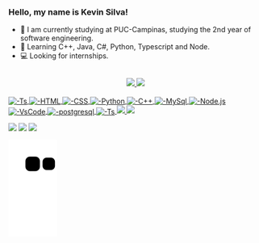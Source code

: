 ###  Hello, my name is Kevin Silva!
- :telescope: I am currently studying at PUC-Campinas, studying the 2nd year of software engineering.
- :seedling: Learning C++, Java, C#, Python, Typescript and Node.
- :computer: Looking for internships.
  ##
<div align="center">
  <a href="https://github.com/Kevin-Silva-Dev">
  <img height="150em" src="https://github-readme-stats.vercel.app/api?username=Kevin-Silva-Dev&show_icons=true&theme=dark&include_all_commits=true&count_private=true"/>
  <img height="150em" src="https://github-readme-stats.vercel.app/api/top-langs/?username=Kevin-Silva-Dev&layout=compact&langs_count=7&theme=dark"/>
</div>
  <div style="display: inline_block"><br>
  <img align="center" alt="-Ts" height="30" width="100" src="https://cdn.jsdelivr.net/gh/devicons/devicon/icons/javascript/javascript-plain.svg" />
  <img align="center" alt="-HTML" height="30" width="80" src="https://cdn.jsdelivr.net/gh/devicons/devicon/icons/html5/html5-plain.svg" />
  <img align="center" alt="-CSS" height="30" width="80" src="https://cdn.jsdelivr.net/gh/devicons/devicon/icons/css3/css3-plain.svg" />
  <img align="center" alt="-Python" height="30" width="100" src="https://cdn.jsdelivr.net/gh/devicons/devicon/icons/python/python-plain.svg" />
  <img align="center" alt="-C++" height="30" width="80" src="https://cdn.jsdelivr.net/gh/devicons/devicon/icons/cplusplus/cplusplus-line.svg" />
  <img align="center" alt="-MySql" height="35" width="80" src="https://cdn.jsdelivr.net/gh/devicons/devicon/icons/mysql/mysql-plain.svg" />
  <img align="center" alt="-Node.js" height="30" width="80" src="https://cdn.jsdelivr.net/gh/devicons/devicon/icons/nodejs/nodejs-plain.svg" />
  <img align="center" alt="-VsCode" height="30" width="80" src="https://cdn.jsdelivr.net/gh/devicons/devicon/icons/vscode/vscode-plain.svg" />
  <img align="center" alt="-postgresql" height="40" width="80" src="https://cdn.jsdelivr.net/gh/devicons/devicon/icons/postgresql/postgresql-plain-wordmark.svg" />
  <img align="center" alt="-Ts" height="30" width="80" src="https://cdn.jsdelivr.net/gh/devicons/devicon/icons/typescript/typescript-original.svg" />
  <img src="https://cdn.jsdelivr.net/gh/devicons/devicon/icons/java/java-original.svg" />
  <img src="https://cdn.jsdelivr.net/gh/devicons/devicon/icons/angularjs/angularjs-original.svg" />


</div>
  <div>
    <p></p>
  <a href="https://www.instagram.com/kevinrsilva" target="_blank"><img src="https://img.shields.io/badge/-Instagram-%23E4405F?style=for-the-badge&logo=instagram&logoColor=dark" target="_blank"></a>
  <a href = "mailto:kivim2018@gmail.com"><img src="https://img.shields.io/badge/-Gmail-%23333?style=for-the-badge&logo=gmail&logoColor=white" target="_blank"></a>
  <a href= "https://www.linkedin.com/in/kevin-silva-back-end/" target="_blank"><img src="https://img.shields.io/badge/-LinkedIn-%230077B5?style=for-the-badge&logo=linkedin&logoColor=white" target="_blank"></a> 
    
  ![Snake animation](https://github.com/Kevin-Silva-Dev/Kevin-Silva-Dev/blob/output/github-contribution-grid-snake.svg)
</div>
